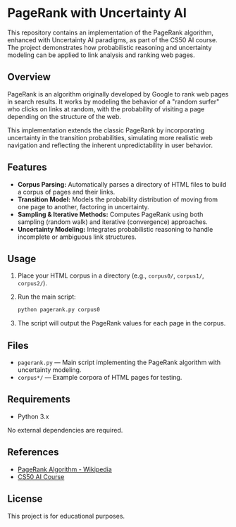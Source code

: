 # PageRank with Uncertainty AI

This repository contains an implementation of the PageRank algorithm, enhanced with Uncertainty AI paradigms, as part of the CS50 AI course. The project demonstrates how probabilistic reasoning and uncertainty modeling can be applied to link analysis and ranking web pages.

## Overview

PageRank is an algorithm originally developed by Google to rank web pages in search results. It works by modeling the behavior of a "random surfer" who clicks on links at random, with the probability of visiting a page depending on the structure of the web.

This implementation extends the classic PageRank by incorporating uncertainty in the transition probabilities, simulating more realistic web navigation and reflecting the inherent unpredictability in user behavior.

## Features

- **Corpus Parsing:** Automatically parses a directory of HTML files to build a corpus of pages and their links.
- **Transition Model:** Models the probability distribution of moving from one page to another, factoring in uncertainty.
- **Sampling & Iterative Methods:** Computes PageRank using both sampling (random walk) and iterative (convergence) approaches.
- **Uncertainty Modeling:** Integrates probabilistic reasoning to handle incomplete or ambiguous link structures.

## Usage

1. Place your HTML corpus in a directory (e.g., `corpus0/`, `corpus1/`, `corpus2/`).
2. Run the main script:

   ```zsh
   python pagerank.py corpus0
   ```

3. The script will output the PageRank values for each page in the corpus.

## Files

- `pagerank.py` — Main script implementing the PageRank algorithm with uncertainty modeling.
- `corpus*/` — Example corpora of HTML pages for testing.

## Requirements

- Python 3.x

No external dependencies are required.

## References

- [PageRank Algorithm - Wikipedia](https://en.wikipedia.org/wiki/PageRank)
- [CS50 AI Course](https://cs50.harvard.edu/ai/)

## License

This project is for educational purposes.
